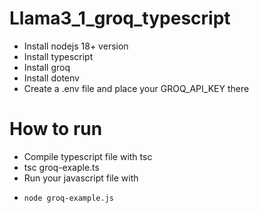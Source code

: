 # Llama3_1_groq_typescript

* Install nodejs 18+ version
* Install typescript
* Install groq
* Install dotenv
* Create a .env file and place your GROQ_API_KEY there

# How to run

* Compile typescript file with tsc
*   tsc groq-exaple.ts
*   Run your javascript file with
*     node groq-example.js
